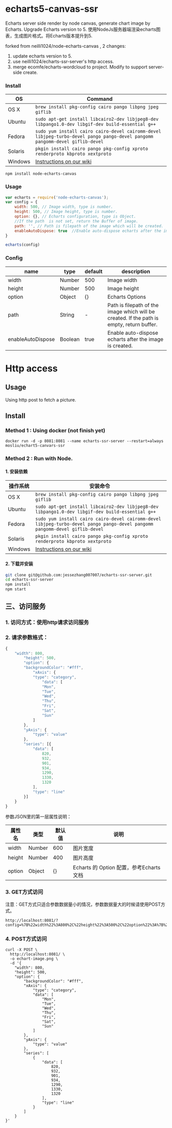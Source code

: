 # echarts5-canvas-ssr

Echarts server side render by node canvas, generate chart image by Echarts. Upgrade Echarts version to 5.
使用NodeJs服务器端渲染echarts图表，生成图片格式。将Echarts版本提升到5.

forked from neilli1024/node-echarts-canvas , 2 changes:

1. update echarts version to 5.
2. use neilli1024/echarts-ssr-server's http access.
3. merge ecomfe/echarts-wordcloud to project. Modify to support server-side create.  

### Install

OS | Command
----- | -----
OS X | `brew install pkg-config cairo pango libpng jpeg giflib`
Ubuntu | `sudo apt-get install libcairo2-dev libjpeg8-dev libpango1.0-dev libgif-dev build-essential g++`
Fedora | `sudo yum install cairo cairo-devel cairomm-devel libjpeg-turbo-devel pango pango-devel pangomm pangomm-devel giflib-devel`
Solaris | `pkgin install cairo pango pkg-config xproto renderproto kbproto xextproto`
Windows | [Instructions on our wiki](https://github.com/Automattic/node-canvas/wiki/Installation---Windows)

```
npm install node-echarts-canvas
```

### Usage

```javascript
var echarts = require('node-echarts-canvas');
var config = {
    width: 500, // Image width, type is number.
    height: 500, // Image height, type is number.
    option: {}, // Echarts configuration, type is Object.
    //If the path  is not set, return the Buffer of image.
    path: '', // Path is filepath of the image which will be created.
    enableAutoDispose: true  //Enable auto-dispose echarts after the image is created.
}

echarts(config)

```

### Config

|name|type|default|description|
|---|---|---|---|
|width|Number|500|Image width|
|height|Number|500|Image height|
|option|Object|{}|Echarts Options|
|path|String|-|Path is filepath of the image which will be created. If the path is empty, return buffer.|
|enableAutoDispose|Boolean|true|Enable auto-dispose echarts after the image is created.|

# Http access

## Usage

Using http post to fetch a picture.

## Install

### Method 1 : Using docker (not finish yet)

```
docker run -d -p 8081:8081 --name echarts-ssr-server --restart=always mosliu/echart5-canvars-ssr
```

### Method 2 :  Run with Node.

#### 1. 安装依赖

操作系统 | 安装命令
----- | -----
OS X | `brew install pkg-config cairo pango libpng jpeg giflib`
Ubuntu | `sudo apt-get install libcairo2-dev libjpeg8-dev libpango1.0-dev libgif-dev build-essential g++`
Fedora | `sudo yum install cairo cairo-devel cairomm-devel libjpeg-turbo-devel pango pango-devel pangomm pangomm-devel giflib-devel`
Solaris | `pkgin install cairo pango pkg-config xproto renderproto kbproto xextproto`
Windows | [Instructions on our wiki](https://github.com/Automattic/node-canvas/wiki/Installation---Windows)

#### 2. 下载并安装

```bash
git clone git@github.com:jessezhang007007/echarts-ssr-server.git
cd echarts-ssr-server
npm install
npm start
```

## 三、访问服务

### 1. 访问方式：使用http请求访问服务

### 2. 请求参数格式：

```javascript
{
    "width": 800,
        "height": 500,
        "option": {
        "backgroundColor": "#fff",
            "xAxis": {
            "type": "category",
                "data": [
                "Mon",
                "Tue",
                "Wed",
                "Thu",
                "Fri",
                "Sat",
                "Sun"
            ]
        },
        "yAxis": {
            "type": "value"
        },
        "series": [{
            "data": [
                820,
                932,
                901,
                934,
                1290,
                1330,
                1320
            ],
            "type": "line"
        }]
    }
}
```

参数JSON里的第一层属性说明：

|属性名|类型|默认值|说明|
|---|---|---|---|
|width|Number|600|图片宽度|
|height|Number|400|图片高度|
|option|Object|{}|Echarts 的 Option 配置，参考Echarts文档|

### 3. GET方式访问

注意：GET方式只适合参数数据量小的情况，参数数据量大的时候请使用POST方式。

```
http://localhost:8081/?config=%7B%22width%22%3A800%2C%22height%22%3A500%2C%22option%22%3A%7B%22backgroundColor%22%3A%22%23fff%22%2C%22xAxis%22%3A%7B%22type%22%3A%22category%22%2C%22data%22%3A%5B%22Mon%22%2C%22Tue%22%2C%22Wed%22%2C%22Thu%22%2C%22Fri%22%2C%22Sat%22%2C%22Sun%22%5D%7D%2C%22yAxis%22%3A%7B%22type%22%3A%22value%22%7D%2C%22series%22%3A%5B%7B%22data%22%3A%5B820%2C932%2C901%2C934%2C1290%2C1330%2C1320%5D%2C%22type%22%3A%22line%22%7D%5D%7D%7D
```

### 4. POST方式访问

```
curl -X POST \
  http://localhost:8081/ \
  -o echart-image.png \
  -d '{
    "width": 800,
    "height": 500,
    "option": {
    	"backgroundColor": "#fff",
        "xAxis": {
            "type": "category",
            "data": [
                "Mon",
                "Tue",
                "Wed",
                "Thu",
                "Fri",
                "Sat",
                "Sun"
            ]
        },
        "yAxis": {
            "type": "value"
        },
        "series": [
            {
                "data": [
                    820,
                    932,
                    901,
                    934,
                    1290,
                    1330,
                    1320
                ],
                "type": "line"
            }
        ]
    }
}'
```


